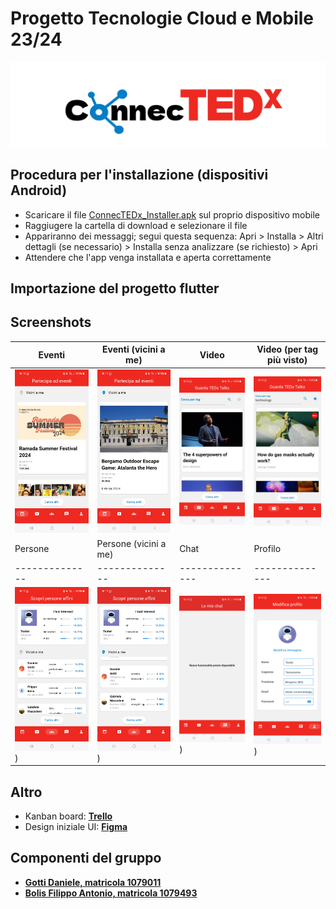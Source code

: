 # Progetto Tecnologie Cloud e Mobile 23/24
![logo](https://github.com/DanieleGotti/ConnecTEDx/blob/main/ConnecTEDx/doc/img/logo/logo.png)

## Procedura per l'installazione (dispositivi Android)
- Scaricare il file [ConnecTEDx_Installer.apk](https://github.com/DanieleGotti/ConnecTEDx/blob/main/ConnecTEDx/ConnecTEDx_Installer.apk) sul proprio dispositivo mobile
- Raggiugere la cartella di download e selezionare il file
- Appariranno dei messaggi; segui questa sequenza: Apri > Installa > Altri dettagli (se necessario) > Installa senza analizzare (se richiesto) > Apri
- Attendere che l'app venga installata e aperta correttamente

## Importazione del progetto flutter

## Screenshots
| Eventi | Eventi (vicini a me) | Video  | Video (per tag più visto) |
|--------------|--------------|--------------|--------------|
| ![](https://github.com/DanieleGotti/ConnecTEDx/blob/main/ConnecTEDx/code/flutter/connectedx/flutter_01.png) | ![](https://github.com/DanieleGotti/ConnecTEDx/blob/main/ConnecTEDx/code/flutter/connectedx/flutter_02.png) | ![](https://github.com/DanieleGotti/ConnecTEDx/blob/main/ConnecTEDx/code/flutter/connectedx/flutter_03.png) | ![](https://github.com/DanieleGotti/ConnecTEDx/blob/main/ConnecTEDx/code/flutter/connectedx/flutter_04.png) |
| Persone | Persone (vicini a me) | Chat | Profilo |
|--------------|--------------|--------------|--------------|
| ![](https://github.com/DanieleGotti/ConnecTEDx/blob/main/ConnecTEDx/code/flutter/connectedx/flutter_05.png)) | ![](https://github.com/DanieleGotti/ConnecTEDx/blob/main/ConnecTEDx/code/flutter/connectedx/flutter_06.png)) | ![](https://github.com/DanieleGotti/ConnecTEDx/blob/main/ConnecTEDx/code/flutter/connectedx/flutter_07.png)) | ![](https://github.com/DanieleGotti/ConnecTEDx/blob/main/ConnecTEDx/code/flutter/connectedx/flutter_08.png)) |


## Altro
- Kanban board: [__Trello__](https://trello.com/b/WBCqqAyc/connectedx)
- Design iniziale UI: [__Figma__](https://www.figma.com/file/DXUDugR8lhHtBvBZ2NX0oj/ConnecTEDx?type=design&node-id=0%3A1&mode=design&t=8OvN5yfO4kw7GyV1-1) 

## Componenti del gruppo
- [__Gotti Daniele, matricola 1079011__](https://github.com/DanieleGotti)
- [__Bolis Filippo Antonio, matricola 1079493__](https://github.com/FilippoBolis)
